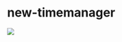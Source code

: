 # new-timemanager
![](https://lh3.googleusercontent.com/hP10sUBhHQQBiHYBbtFzQo7-L2DSCg357WtQ2YwjY5ndEO5iYD2XQzska2-H6oo1HXTt8jsKcA=w246-h437-no)
